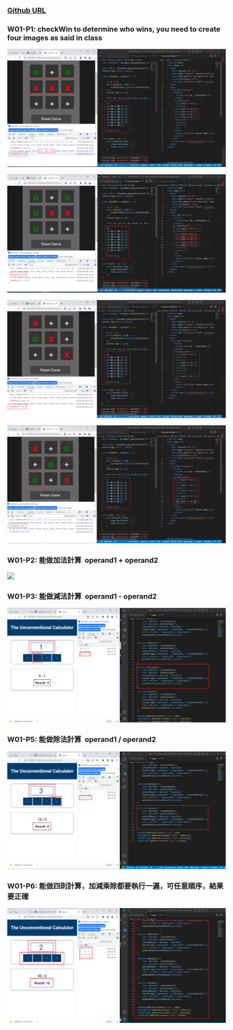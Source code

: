 ### [Github URL](https://github.com/Sky00l/1112-1N-js-demo-207410290)

### W01-P1: checkWin to determine who wins, you need to create four images as said in class

![](w02-p1-1.png)

![](w02-p1-2.png)

![](w02-p1-3.png)

![](w02-p1-4.png)

### W01-P2: 能做加法計算  operand1 + operand2 

![](w01-p2.png)

### W01-P3: 能做減法計算  operand1 - operand2 

![](w01-p3.png)

### W01-P5: 能做除法計算  operand1 / operand2

![](w01-p5.png)

### W01-P6: 能做四則計算，加減乘除都要執行一遍，可任意順序，結果要正確

![](w01-p6.png)
